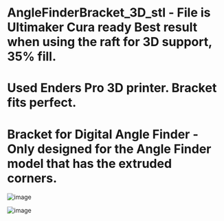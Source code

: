 # AngleFinderBracket_3D_stl - File is Ultimaker Cura ready  Best result when using the raft for 3D support, 35% fill.  
# Used Enders Pro 3D printer.  Bracket fits perfect. 
# Bracket for Digital Angle Finder - Only designed for the Angle Finder model that has the extruded corners.  


![image](https://github.com/GrayCoHub/AngleFinderBracket_3D_stl/assets/16066587/2ea73758-ef03-4977-905a-888b7f0baadc)


![image](https://github.com/GrayCoHub/AngleFinderBracket_3D_stl/assets/16066587/e4c3cbdc-5e27-421b-9fd2-27dac913bf03)
